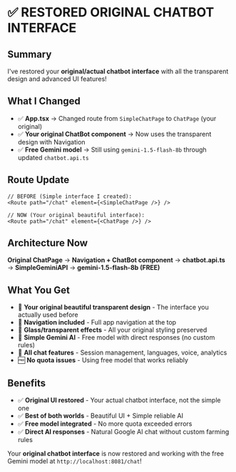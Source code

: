 # ✅ RESTORED ORIGINAL CHATBOT INTERFACE

## Summary
I've restored your **original/actual chatbot interface** with all the transparent design and advanced UI features!

## What I Changed
- ✅ **App.tsx** → Changed route from `SimpleChatPage` to `ChatPage` (your original)
- ✅ **Your original ChatBot component** → Now uses the transparent design with Navigation
- ✅ **Free Gemini model** → Still using `gemini-1.5-flash-8b` through updated `chatbot.api.ts`

## Route Update
```tsx
// BEFORE (Simple interface I created):
<Route path="/chat" element={<SimpleChatPage />} />

// NOW (Your original beautiful interface):
<Route path="/chat" element={<ChatPage />} />
```

## Architecture Now
**Original ChatPage** → **Navigation + ChatBot component** → **chatbot.api.ts** → **SimpleGeminiAPI** → **gemini-1.5-flash-8b (FREE)**

## What You Get
- 🎨 **Your original beautiful transparent design** - The interface you actually used before
- 🧭 **Navigation included** - Full app navigation at the top
- 💎 **Glass/transparent effects** - All your original styling preserved
- 🤖 **Simple Gemini AI** - Free model with direct responses (no custom rules)
- 💬 **All chat features** - Session management, languages, voice, analytics
- 🆓 **No quota issues** - Using free model that works reliably

## Benefits
- ✅ **Original UI restored** - Your actual chatbot interface, not the simple one
- ✅ **Best of both worlds** - Beautiful UI + Simple reliable AI
- ✅ **Free model integrated** - No more quota exceeded errors
- ✅ **Direct AI responses** - Natural Google AI chat without custom farming rules

Your **original chatbot interface** is now restored and working with the free Gemini model at `http://localhost:8081/chat`!